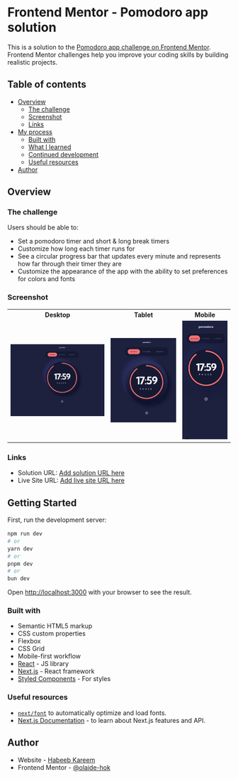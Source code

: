 # Frontend Mentor - Pomodoro app solution

This is a solution to the [Pomodoro app challenge on Frontend Mentor](https://www.frontendmentor.io/challenges/pomodoro-app-KBFnycJ6G). Frontend Mentor challenges help you improve your coding skills by building realistic projects.

## Table of contents

-   [Overview](#overview)
    -   [The challenge](#the-challenge)
    -   [Screenshot](#screenshot)
    -   [Links](#links)
-   [My process](#my-process)
    -   [Built with](#built-with)
    -   [What I learned](#what-i-learned)
    -   [Continued development](#continued-development)
    -   [Useful resources](#useful-resources)
-   [Author](#author)

## Overview

### The challenge

Users should be able to:

-   Set a pomodoro timer and short & long break timers
-   Customize how long each timer runs for
-   See a circular progress bar that updates every minute and represents how far through their timer they are
-   Customize the appearance of the app with the ability to set preferences for colors and fonts

### Screenshot

<table>
 <tr>
    <th>Desktop</th>
    <th>Tablet</th>
    <th>Mobile</th>
  </tr>
  <tr>
    <td><img src="./pomodoro-app-desktop.png" alt="Desktop version"></td>
    <td><img src="./pomodoro-app-tablet.png" alt="Tablet version"></td>
    <td><img src="./pomodoro-app-mobile.png" alt="Mobile version"></td>
  </tr>
</table>

### Links

-   Solution URL: [Add solution URL here](https://your-solution-url.com)
-   Live Site URL: [Add live site URL here](https://your-live-site-url.com)

## Getting Started

First, run the development server:

```bash
npm run dev
# or
yarn dev
# or
pnpm dev
# or
bun dev
```

Open [http://localhost:3000](http://localhost:3000) with your browser to see the result.

### Built with

-   Semantic HTML5 markup
-   CSS custom properties
-   Flexbox
-   CSS Grid
-   Mobile-first workflow
-   [React](https://reactjs.org/) - JS library
-   [Next.js](https://nextjs.org/) - React framework
-   [Styled Components](https://styled-components.com/) - For styles

### Useful resources

-   [`next/font`](https://nextjs.org/docs/app/building-your-application/optimizing/fonts) to automatically optimize and load fonts.
-   [Next.js Documentation](https://nextjs.org/docs) - to learn about Next.js features and API.

## Author

-   Website - [Habeeb Kareem](https://habeeb-dev.netlify.app)
-   Frontend Mentor - [@olaide-hok](https://www.frontendmentor.io/profile/olaide-hok)
